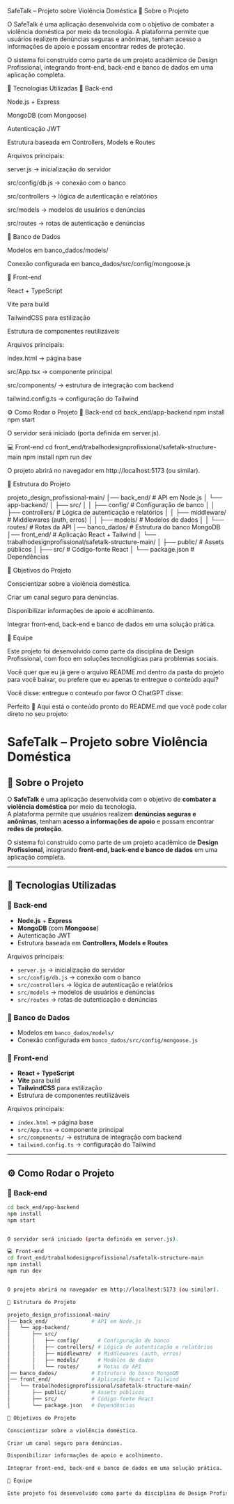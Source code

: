 SafeTalk – Projeto sobre Violência Doméstica
📌 Sobre o Projeto

O SafeTalk é uma aplicação desenvolvida com o objetivo de combater a violência doméstica por meio da tecnologia.
A plataforma permite que usuários realizem denúncias seguras e anônimas, tenham acesso a informações de apoio e possam encontrar redes de proteção.

O sistema foi construído como parte de um projeto acadêmico de Design Profissional, integrando front-end, back-end e banco de dados em uma aplicação completa.

🚀 Tecnologias Utilizadas
🔹 Back-end

Node.js + Express

MongoDB (com Mongoose)

Autenticação JWT

Estrutura baseada em Controllers, Models e Routes

Arquivos principais:

server.js → inicialização do servidor

src/config/db.js → conexão com o banco

src/controllers → lógica de autenticação e relatórios

src/models → modelos de usuários e denúncias

src/routes → rotas de autenticação e denúncias

🔹 Banco de Dados

Modelos em banco_dados/models/

Conexão configurada em banco_dados/src/config/mongoose.js

🔹 Front-end

React + TypeScript

Vite para build

TailwindCSS para estilização

Estrutura de componentes reutilizáveis

Arquivos principais:

index.html → página base

src/App.tsx → componente principal

src/components/ → estrutura de integração com backend

tailwind.config.ts → configuração do Tailwind

⚙️ Como Rodar o Projeto
🔧 Back-end
cd back_end/app-backend
npm install
npm start


O servidor será iniciado (porta definida em server.js).

💻 Front-end
cd front_end/trabalhodesignprofissional/safetalk-structure-main
npm install
npm run dev


O projeto abrirá no navegador em http://localhost:5173 (ou similar).

📂 Estrutura do Projeto

projeto_design_profissional-main/
│── back_end/              # API em Node.js
│   └── app-backend/
│       ├── src/
│       │   ├── config/    # Configuração de banco
│       │   ├── controllers/ # Lógica de autenticação e relatórios
│       │   ├── middleware/  # Middlewares (auth, erros)
│       │   ├── models/      # Modelos de dados
│       │   └── routes/      # Rotas da API
│── banco_dados/           # Estrutura do banco MongoDB
│── front_end/             # Aplicação React + Tailwind
│   └── trabalhodesignprofissional/safetalk-structure-main/
│       ├── public/        # Assets públicos
│       ├── src/           # Código-fonte React
│       └── package.json   # Dependências

🎯 Objetivos do Projeto

Conscientizar sobre a violência doméstica.

Criar um canal seguro para denúncias.

Disponibilizar informações de apoio e acolhimento.

Integrar front-end, back-end e banco de dados em uma solução prática.

👥 Equipe

Este projeto foi desenvolvido como parte da disciplina de Design Profissional, com foco em soluções tecnológicas para problemas sociais.

Você quer que eu já gere o arquivo README.md dentro da pasta do projeto para você baixar, ou prefere que eu apenas te entregue o conteúdo aqui? 

Você disse:
entregue o conteudo por favor 
O ChatGPT disse:

Perfeito 🚀 Aqui está o conteúdo pronto do README.md que você pode colar direto no seu projeto:

# SafeTalk – Projeto sobre Violência Doméstica

## 📌 Sobre o Projeto
O **SafeTalk** é uma aplicação desenvolvida com o objetivo de **combater a violência doméstica** por meio da tecnologia.  
A plataforma permite que usuários realizem **denúncias seguras e anônimas**, tenham **acesso a informações de apoio** e possam encontrar **redes de proteção**.  

O sistema foi construído como parte de um projeto acadêmico de **Design Profissional**, integrando **front-end, back-end e banco de dados** em uma aplicação completa.

---

## 🚀 Tecnologias Utilizadas

### 🔹 Back-end
- **Node.js** + **Express**
- **MongoDB** (com **Mongoose**)
- Autenticação JWT
- Estrutura baseada em **Controllers, Models e Routes**

Arquivos principais:
- `server.js` → inicialização do servidor
- `src/config/db.js` → conexão com o banco
- `src/controllers` → lógica de autenticação e relatórios
- `src/models` → modelos de usuários e denúncias
- `src/routes` → rotas de autenticação e denúncias

### 🔹 Banco de Dados
- Modelos em `banco_dados/models/`
- Conexão configurada em `banco_dados/src/config/mongoose.js`

### 🔹 Front-end
- **React + TypeScript**
- **Vite** para build
- **TailwindCSS** para estilização
- Estrutura de componentes reutilizáveis

Arquivos principais:
- `index.html` → página base
- `src/App.tsx` → componente principal
- `src/components/` → estrutura de integração com backend
- `tailwind.config.ts` → configuração do Tailwind

---

## ⚙️ Como Rodar o Projeto

### 🔧 Back-end
```bash
cd back_end/app-backend
npm install
npm start


O servidor será iniciado (porta definida em server.js).

💻 Front-end
cd front_end/trabalhodesignprofissional/safetalk-structure-main
npm install
npm run dev


O projeto abrirá no navegador em http://localhost:5173 (ou similar).

📂 Estrutura do Projeto

projeto_design_profissional-main/
│── back_end/              # API em Node.js
│   └── app-backend/
│       ├── src/
│       │   ├── config/      # Configuração de banco
│       │   ├── controllers/ # Lógica de autenticação e relatórios
│       │   ├── middleware/  # Middlewares (auth, erros)
│       │   ├── models/      # Modelos de dados
│       │   └── routes/      # Rotas da API
│── banco_dados/           # Estrutura do banco MongoDB
│── front_end/             # Aplicação React + Tailwind
│   └── trabalhodesignprofissional/safetalk-structure-main/
│       ├── public/        # Assets públicos
│       ├── src/           # Código-fonte React
│       └── package.json   # Dependências

🎯 Objetivos do Projeto

Conscientizar sobre a violência doméstica.

Criar um canal seguro para denúncias.

Disponibilizar informações de apoio e acolhimento.

Integrar front-end, back-end e banco de dados em uma solução prática.

👥 Equipe

Este projeto foi desenvolvido como parte da disciplina de Design Profissional, com foco em soluções tecnológicas para problemas sociais.
